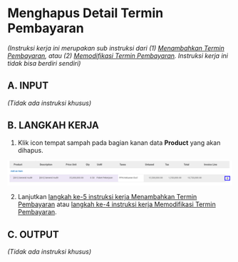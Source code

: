 # Menghapus Detail Termin Pembayaran

*(Instruksi kerja ini merupakan sub instruksi dari (1) [Menambahkan Termin Pembayaran](./menambahkan-termin.md), atau (2) [Memodifikasi Termin Pembayaran](./memodifikasi-termin.md). Instruksi kerja ini tidak bisa berdiri sendiri)*

## A. INPUT

*(Tidak ada instruksi khusus)*

## B. LANGKAH KERJA

1. Klik icon tempat sampah pada bagian kanan data **Product** yang akan dihapus.

![](../../img/service-contract/tombol-hapus-produk.png)

2. Lanjutkan [langkah ke-5 instruksi kerja Menambahkan Termin Pembayaran](./menambahkan-termin.md#l5) atau [langkah ke-4 instruksi kerja Memodifikasi Termin Pembayaran](./memodifikasi-termin.md#l4).

## C. OUTPUT

*(Tidak ada instruksi khusus)*
